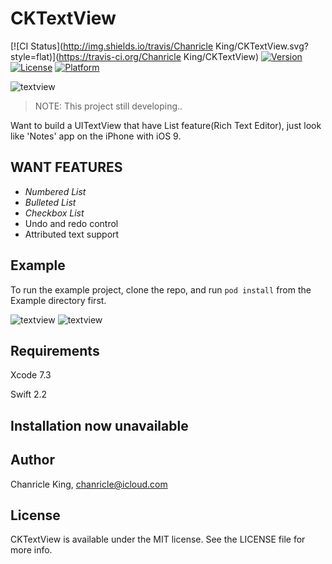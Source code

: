# CKTextView

[![CI Status](http://img.shields.io/travis/Chanricle King/CKTextView.svg?style=flat)](https://travis-ci.org/Chanricle King/CKTextView)
[![Version](https://img.shields.io/cocoapods/v/CKTextView.svg?style=flat)](http://cocoapods.org/pods/CKTextView)
[![License](https://img.shields.io/cocoapods/l/CKTextView.svg?style=flat)](http://cocoapods.org/pods/CKTextView)
[![Platform](https://img.shields.io/cocoapods/p/CKTextView.svg?style=flat)](http://cocoapods.org/pods/CKTextView)

![textview](https://github.com/chanricle/CKTextView/blob/develop/logo.png?raw=true)

> NOTE: This project still developing.. 

Want to build a UITextView that have List feature(Rich Text Editor), just look like 'Notes' app on the iPhone with iOS 9.

## WANT FEATURES

* *Numbered List*
* *Bulleted List*
* *Checkbox List*
* Undo and redo control 
* Attributed text support

## Example

To run the example project, clone the repo, and run `pod install` from the Example directory first.

![textview](https://github.com/chanricle/CKTextView/blob/develop/textview.gif?raw=true)
![textview](https://github.com/chanricle/CKTextView/blob/develop/textview2.gif?raw=true)

## Requirements

Xcode 7.3

Swift 2.2

## Installation now unavailable

## Author

Chanricle King, chanricle@icloud.com

## License

CKTextView is available under the MIT license. See the LICENSE file for more info.
